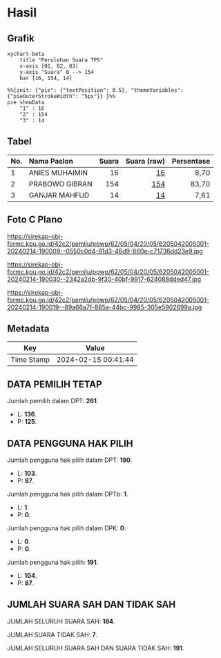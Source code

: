 # Hasil

## Grafik

```mermaid
xychart-beta
    title "Perolehan Suara TPS"
    x-axis [01, 02, 03]
    y-axis "Suara" 0 --> 154
    bar [16, 154, 14]
```

```mermaid
%%{init: {"pie": {"textPosition": 0.5}, "themeVariables": {"pieOuterStrokeWidth": "5px"}} }%%
pie showData
    "1" : 16
    "2" : 154
    "3" : 14
```

## Tabel

| No. | Nama Paslon    | Suara | Suara (raw) | Persentase |
|:--- |:-------------- | -----:| -----------:| ----------:|
| 1   | ANIES MUHAIMIN | 16    | [16][p-1]   | 8,70       |
| 2   | PRABOWO GIBRAN | 154   | [154][p-2]  | 83,70      |
| 3   | GANJAR MAHFUD  | 14    | [14][p-3]   | 7,61       |


[p-1]: https://github.com/gigit-pemilu/pemilu-2024-62-kalimantan-tengah/blob/main/pilpres/hitung-suara/sub/62-kalimantan-tengah/sub/05-barito-utara/sub/04-teweh-timur/sub/2005-benangin-ii/sub/001-tps/sub/paslon-1.txt
[p-2]: https://github.com/gigit-pemilu/pemilu-2024-62-kalimantan-tengah/blob/main/pilpres/hitung-suara/sub/62-kalimantan-tengah/sub/05-barito-utara/sub/04-teweh-timur/sub/2005-benangin-ii/sub/001-tps/sub/paslon-2.txt
[p-3]: https://github.com/gigit-pemilu/pemilu-2024-62-kalimantan-tengah/blob/main/pilpres/hitung-suara/sub/62-kalimantan-tengah/sub/05-barito-utara/sub/04-teweh-timur/sub/2005-benangin-ii/sub/001-tps/sub/paslon-3.txt

## Foto C Plano

https://sirekap-obj-formc.kpu.go.id/42c2/pemilu/ppwp/62/05/04/20/05/6205042005001-20240214-190009--0550c0d4-91d3-46d9-860e-c71736dd23e9.jpg

https://sirekap-obj-formc.kpu.go.id/42c2/pemilu/ppwp/62/05/04/20/05/6205042005001-20240214-190030--2342a2db-9f30-40bf-9917-624088dded47.jpg

https://sirekap-obj-formc.kpu.go.id/42c2/pemilu/ppwp/62/05/04/20/05/6205042005001-20240214-190019--89a66a7f-885a-44bc-9985-305e5902699a.jpg


## Metadata

| Key        | Value               |
| ---------- | ------------------- |
| Time Stamp | 2024-02-15 00:41:44 |


## DATA PEMILIH TETAP

Jumlah pemilih dalam DPT: **261**.
 * L: **136**.
 * P: **125**.

## DATA PENGGUNA HAK PILIH

Jumlah pengguna hak pilih dalam DPT: **190**.
 * L: **103**.
 * P: **87**.

Jumlah pengguna hak pilih dalam DPTb: **1**.
 * L: **1**.
 * P: **0**.

Jumlah pengguna hak pilih dalam DPK: **0**.
 * L: **0**.
 * P: **0**.

Jumlah pengguna hak pilih: **191**.
 * L: **104**.
 * P: **87**.

## JUMLAH SUARA SAH DAN TIDAK SAH

JUMLAH SELURUH SUARA SAH: **184**.

JUMLAH SUARA TIDAK SAH: **7**.

JUMLAH SELURUH SUARA SAH DAN SUARA TIDAK SAH: **191**.


